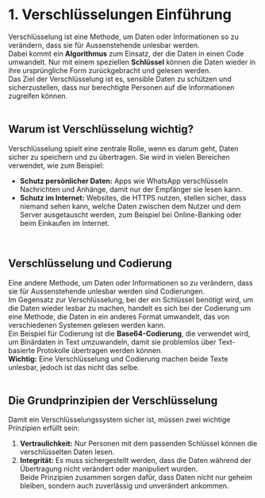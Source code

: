 # 1. Verschlüsselungen Einführung
Verschlüsselung ist eine Methode, um Daten oder Informationen so zu verändern, dass sie für Aussenstehende unlesbar werden. <br>
Dabei kommt ein **Algorithmus** zum Einsatz, der die Daten in einen Code umwandelt. Nur mit einem speziellen **Schlüssel** können die Daten wieder in ihre ursprüngliche Form zurückgebracht und gelesen werden. <br>
Das Ziel der Verschlüsselung ist es, sensible Daten zu schützen und sicherzustellen, dass nur berechtigte Personen auf die Informationen zugreifen können. <br>
<br>

## Warum ist Verschlüsselung wichtig?
Verschlüsselung spielt eine zentrale Rolle, wenn es darum geht, Daten sicher zu speichern und zu übertragen. Sie wird in vielen Bereichen verwendet, wie zum Beispiel:
- **Schutz persönlicher Daten:**
  Apps wie WhatsApp verschlüsseln Nachrichten und Anhänge, damit nur der Empfänger sie lesen kann.
- **Schutz im Internet:**
  Websites, die HTTPS nutzen, stellen sicher, dass niemand sehen kann, welche Daten zwischen dem Nutzer und dem Server ausgetauscht werden, zum Beispiel bei Online-Banking oder beim Einkaufen im Internet. <br>
<br>

## Verschlüsselung und Codierung
Eine andere Methode, um Daten oder Informationen so zu verändern, dass sie für Aussenstehende unlesbar werden sind Codierungen. <br>
Im Gegensatz zur Verschlüsselung, bei der ein Schlüssel benötigt wird, um die Daten wieder lesbar zu machen, handelt es sich bei der Codierung um eine Methode, die Daten in ein anderes Format umwandelt, das von verschiedenen Systemen gelesen werden kann. <br>
Ein Beispiel für Codierung ist die **Base64-Codierung**, die verwendet wird, um Binärdaten in Text umzuwandeln, damit sie problemlos über Text-basierte Protokolle übertragen werden können. <br>
**Wichtig:** Eine Verschlüsselung und Codierung machen beide Texte unlesbar, jedoch ist das nicht das selbe. <br>
<br>


## Die Grundprinzipien der Verschlüsselung
Damit ein Verschlüsselungssystem sicher ist, müssen zwei wichtige Prinzipien erfüllt sein:
1. **Vertraulichkeit:**
   Nur Personen mit dem passenden Schlüssel können die verschlüsselten Daten lesen.
2. **Integrität:**
   Es muss sichergestellt werden, dass die Daten während der Übertragung nicht verändert oder manipuliert wurden.<br>Beide Prinzipien zusammen sorgen dafür, dass Daten nicht nur geheim bleiben, sondern auch zuverlässig und unverändert ankommen.
<br>

<Quiz0></Quiz0>